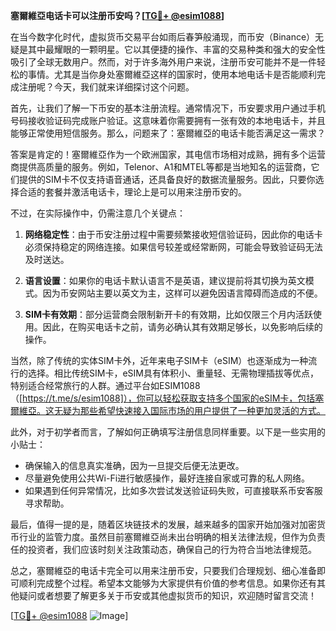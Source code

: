 **塞爾維亞电话卡可以注册币安吗？[[TG💪+ @esim1088](https://t.me/s/esim1088)]**

在当今数字化时代，虚拟货币交易平台如雨后春笋般涌现，而币安（Binance）无疑是其中最耀眼的一颗明星。它以其便捷的操作、丰富的交易种类和强大的安全性吸引了全球无数用户。然而，对于许多海外用户来说，注册币安可能并不是一件轻松的事情。尤其是当你身处塞爾維亞这样的国家时，使用本地电话卡是否能顺利完成注册呢？今天，我们就来详细探讨这个问题。

首先，让我们了解一下币安的基本注册流程。通常情况下，币安要求用户通过手机号码接收验证码完成账户验证。这意味着你需要拥有一张有效的本地电话卡，并且能够正常使用短信服务。那么，问题来了：塞爾維亞的电话卡能否满足这一需求？

答案是肯定的！塞爾維亞作为一个欧洲国家，其电信市场相对成熟，拥有多个运营商提供高质量的服务。例如，Telenor、A1和MTEL等都是当地知名的运营商，它们提供的SIM卡不仅支持语音通话，还具备良好的数据流量服务。因此，只要你选择合适的套餐并激活电话卡，理论上是可以用来注册币安的。

不过，在实际操作中，仍需注意几个关键点：

1. **网络稳定性**：由于币安注册过程中需要频繁接收短信验证码，因此你的电话卡必须保持稳定的网络连接。如果信号较差或经常断网，可能会导致验证码无法及时送达。
   
2. **语言设置**：如果你的电话卡默认语言不是英语，建议提前将其切换为英文模式。因为币安网站主要以英文为主，这样可以避免因语言障碍而造成的不便。

3. **SIM卡有效期**：部分运营商会限制新开卡的有效期，比如仅限三个月内活跃使用。因此，在购买电话卡之前，请务必确认其有效期足够长，以免影响后续的操作。

当然，除了传统的实体SIM卡外，近年来电子SIM卡（eSIM）也逐渐成为一种流行的选择。相比传统SIM卡，eSIM具有体积小、重量轻、无需物理插拔等优点，特别适合经常旅行的人群。通过平台如ESIM1088（[https://t.me/s/esim1088]），你可以轻松获取支持多个国家的eSIM卡，包括塞爾維亞。这无疑为那些希望快速接入国际市场的用户提供了一种更加灵活的方式。

此外，对于初学者而言，了解如何正确填写注册信息同样重要。以下是一些实用的小贴士：
- 确保输入的信息真实准确，因为一旦提交后便无法更改。
- 尽量避免使用公共Wi-Fi进行敏感操作，最好连接自家或可靠的私人网络。
- 如果遇到任何异常情况，比如多次尝试发送验证码失败，可直接联系币安客服寻求帮助。

最后，值得一提的是，随着区块链技术的发展，越来越多的国家开始加强对加密货币行业的监管力度。虽然目前塞爾維亞尚未出台明确的相关法律法规，但作为负责任的投资者，我们应该时刻关注政策动态，确保自己的行为符合当地法律规范。

总之，塞爾維亞的电话卡完全可以用来注册币安，只要我们合理规划、细心准备即可顺利完成整个过程。希望本文能够为大家提供有价值的参考信息。如果你还有其他疑问或者想要了解更多关于币安或其他虚拟货币的知识，欢迎随时留言交流！

[[TG💪+ @esim1088](https://t.me/s/esim1088) ![Image](https://i.postimg.cc/4NQfJmqS/Snipaste-2025-05-13-00-14-12.png)]